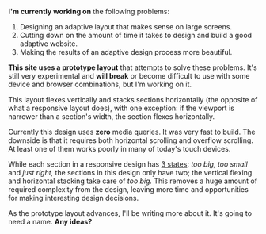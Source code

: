 **I'm currently working on** the following problems:

1. Designing an adaptive layout that makes sense on large screens.
2. Cutting down on the amount of time it takes to design and build a good adaptive website.
3. Making the results of an adaptive design process more beautiful.

**This site uses a prototype layout** that attempts to solve these problems. It's still very experimental and **will break** or become difficult to use with some device and browser combinations, but I'm working on it.

This layout flexes vertically and stacks sections horizontally (the opposite of what a responsive layout does), with one exception: if the viewport is narrower than a section's width, the section flexes horizontally.

Currently this design uses **zero** media queries. It was very fast to build. The downside is that it requires both horizontal scrolling and overflow scrolling. At least one of them works poorly in many of today's touch devices.

While each section in a responsive design has [3 states](http://www.designbyfront.com/demo/goldilocks-approach/): _too big, too small_ and _just right,_ the sections in this design only have two; the vertical flexing and horizontal stacking take care of _too big._ This removes a huge amount of required complexity from the design, leaving more time and opportunities for making interesting design decisions.

As the prototype layout advances, I'll be writing more about it. It's going to need a name. **Any ideas?**